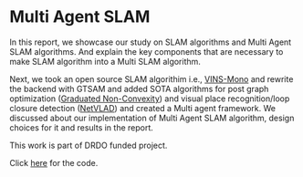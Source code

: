 # Multi Agent SLAM

In this report, we showcase our study on SLAM algorithms and Multi Agent SLAM algorithms. And explain the key components that are necessary to make SLAM algorithm into a Multi SLAM algorithm.

Next, we took an open source SLAM algorithim i.e., [VINS-Mono](https://github.com/HKUST-Aerial-Robotics/VINS-Mono) and rewrite the backend with GTSAM and added SOTA algorithms for post graph optimization ([Graduated Non-Convexity](https://arxiv.org/abs/1909.08605)) and visual place recognition/loop closure detection ([NetVLAD](https://arxiv.org/abs/1511.07247)) and created a Multi agent framework. We discussed about our implementation of Multi Agent SLAM algorithm, design choices for it and results in the report.

This work is part of DRDO funded project.

Click [here](https://github.com/devapi016/VINS-Mono-GTSAM) for the code.
